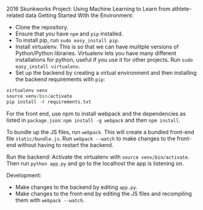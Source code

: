 2016 Skunkworks Project: Using Machine Learning to Learn from athlete-related data
Getting Started With the Environment:
 - Clone the repository.
 - Ensure that you have `npm` and `pip` installed. 
 - To install pip, run `sudo easy_install pip`.
 - Install virtualenv. This is so that we can have mulitple versions of Python/Python libraries. Virtualenv lets you have many different installations for python, useful if you use it for other projects. Run `sudo easy_install virtualenv`.
 - Set up the backend by creating a virtual environment and then installing the backend requirements with `pip`:
 
 ```python
virtualenv venv
source venv/bin/activate
pip install -r requirements.txt
```

For the front end, use npm to install webpack and the dependencies as listed in `package.json`:
`npm install -g webpack` and then `npm install`.


To bundle up the JS files, run `webpack`. This will create a bundled front-end file `static/bundle.js`.
Run `webpack --watch` to make changes to the front-end without having to restart the backend.

Run the backend:
Activate the virtualenv with `source venv/bin/activate`. Then run `python app.py` and go to the localhost the app is listening on. 

Development: 
- Make changes to the backend by editing `app.py`. 
- Make changes to the front-end by editing the JS files and recompiling them with `webpack --watch`.
